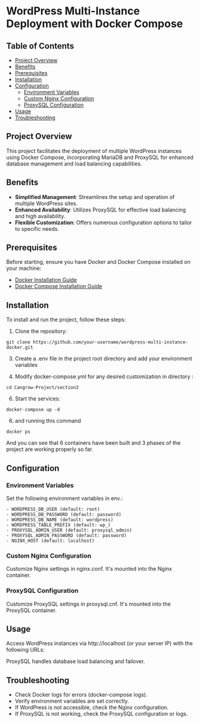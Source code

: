 # WordPress Multi-Instance Deployment with Docker Compose

## Table of Contents
- [Project Overview](#project-overview)
- [Benefits](#benefits)
- [Prerequisites](#prerequisites)
- [Installation](#installation)
- [Configuration](#configuration)
  - [Environment Variables](#environment-variables)
  - [Custom Nginx Configuration](#custom-nginx-configuration)
  - [ProxySQL Configuration](#proxysql-configuration)
- [Usage](#usage)
- [Troubleshooting](#troubleshooting)

## Project Overview

This project facilitates the deployment of multiple WordPress instances using Docker Compose, incorporating MariaDB and ProxySQL for enhanced database management and load balancing capabilities.

## Benefits

- **Simplified Management**: Streamlines the setup and operation of multiple WordPress sites.
- **Enhanced Availability**: Utilizes ProxySQL for effective load balancing and high availability.
- **Flexible Customization**: Offers numerous configuration options to tailor to specific needs.

## Prerequisites

Before starting, ensure you have Docker and Docker Compose installed on your machine:
- [Docker Installation Guide](https://docs.docker.com/get-docker/)
- [Docker Compose Installation Guide](https://docs.docker.com/compose/install/)

## Installation

To install and run the project, follow these steps:

1. Clone the repository:
```shell
git clone https://github.com/your-username/wordpress-multi-instance-docker.git
```

3. Create a .env file in the project root directory and add your environment variables 

4. Modify docker-compose.yml for any desired customization 
   in directory :
```shell
cd Cangrow-Project/section3
```

6. Start the services:
```shell
docker-compose up -d
```
6. and  running this command
```shell
docker ps
```
And you can see that 6 containers have been built and 3 phases of the project are working properly so far.
## Configuration

### Environment Variables

Set the following environment variables in env.:
```shell
- WORDPRESS_DB_USER (default: root)
- WORDPRESS_DB_PASSWORD (default: password)
- WORDPRESS_DB_NAME (default: wordpress)
- WORDPRESS_TABLE_PREFIX (default: wp_)
- PROXYSQL_ADMIN_USER (default: proxysql_admin)
- PROXYSQL_ADMIN_PASSWORD (default: password)
- NGINX_HOST (default: localhost)
```
### Custom Nginx Configuration

Customize Nginx settings in nginx.conf. It's mounted into the Nginx container.

### ProxySQL Configuration

Customize ProxySQL settings in proxysql.cnf. It's mounted into the ProxySQL container.

## Usage

Access WordPress instances via http://localhost (or your server IP) with the following URLs:

ProxySQL handles database load balancing and failover.

## Troubleshooting

- Check Docker logs for errors (docker-compose logs).
- Verify environment variables are set correctly.
- If WordPress is not accessible, check the Nginx configuration.
- If ProxySQL is not working, check the ProxySQL configuration or logs.
